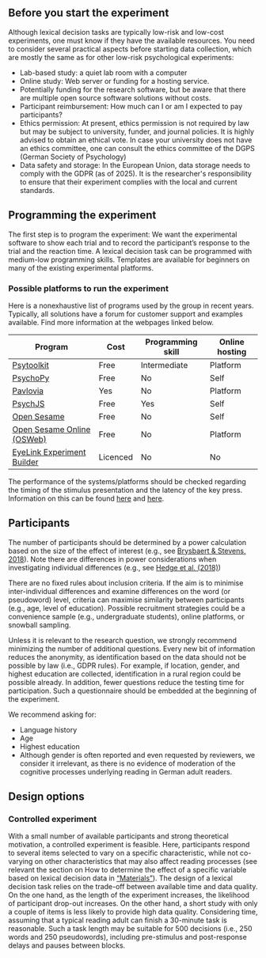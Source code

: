 ## Before you start the experiment
Although lexical decision tasks are typically low-risk and low-cost experiments, one must know if they have the available resources. You need to consider several practical aspects before starting data collection, which are mostly the same as for other low-risk psychological experiments:

- Lab-based study: a quiet lab room with a computer
- Online study: Web server or funding for a hosting service. 
- Potentially funding for the research software, but be aware that there are multiple open source software solutions without costs. 
- Participant reimbursement: How much can I or am I expected to pay participants?
- Ethics permission: At present, ethics permission is not required by law but may be subject to university, funder, and journal policies. It is highly advised to obtain an ethical vote. In case your university does not have an ethics committee, one can consult the ethics committee of the DGPS (German Society of Psychology)
- Data safety and storage: In the European Union, data storage needs to comply with the GDPR (as of 2025). It is the researcher's responsibility to ensure that their experiment complies with the local and current standards. 

## Programming the experiment
The first step is to program the experiment: We want the experimental software to show each trial and to record the participant’s response to the trial and the reaction time. A lexical decision task can be programmed with medium-low programming skills. Templates are available for beginners on many of the existing experimental platforms.

### Possible platforms to run the experiment
Here is a nonexhaustive list of programs used by the group in recent years. Typically, all solutions have a forum for customer support and examples available. Find more information at the webpages linked below. 

| Program                                                                       | Cost     | Programming skill | Online hosting | 
|-------------------------------------------------------------------------------|----------|-------------------|----------------|
| [Psytoolkit](https://www.psytoolkit.org)                                      | Free     | Intermediate      | Platform       | 
| [PsychoPy](https://www.psychopy.org/)                                         | Free     | No                | Self           |
| [Pavlovia](https://pavlovia.org/)                                             | Yes      | No                | Platform       |
| [PsychJS](https://www.jspsych.org/v7/)                                        | Free     | Yes               | Self           |
| [Open Sesame](https://osdoc.cogsci.nl/)                                       | Free     | No                | Self           |
| [Open Sesame Online (OSWeb)](https://osdoc.cogsci.nl/3.3/manual/osweb/osweb/) | Free     | No                | Platform       |
| [EyeLink Experiment Builder](https://www.sr-research.com/experiment-builder/) | Licenced | No                | No             |

<!--| Gorilla                            |        |                |                |  |                    |
| Inquisit                           |        |                |                |  |                    |-->

The performance of the systems/platforms should be checked regarding the timing of the stimulus presentation and the latency of the key press. Information on this can be found [here](https://doi.org/10.7717/peerj.9414) and [here](https://doi.org/10.3758/s13428-020-01501-5).

## Participants
The number of participants should be determined by a power calculation based on the size of the effect of interest (e.g., see [Brysbaert & Stevens, 2018](https://doi.org/10.5334/joc.10)). Note there are differences in power considerations when investigating individual differences (e.g., see [Hedge et al. (2018)](https://doi.org/10.3758/s13428-017-0935-1))

There are no fixed rules about inclusion criteria. If the aim is to minimise inter-individual differences and examine differences on the word (or pseudoword) level, criteria can maximise similarity between participants (e.g., age, level of education). Possible recruitment strategies could be a convenience sample (e.g., undergraduate students), online platforms, or snowball sampling.

Unless it is relevant to the research question, we strongly recommend minimizing the number of additional questions. Every new bit of information reduces the anonymity, as identification based on the data should not be possible by law (i.e., GDPR rules). For example, if location, gender, and highest education are collected, identification in a rural region could be possible already. In addition, fewer questions reduce the testing time for participation. Such a questionnaire should be embedded at the beginning of the experiment. 

We recommend asking for:

- Language history
- Age
- Highest education
- Although gender is often reported and even requested by reviewers, we consider it irrelevant, as there is no evidence of moderation of the cognitive processes underlying reading in German adult readers.

## Design options

### Controlled experiment
With a small number of available participants and strong theoretical motivation, a controlled experiment is feasible. Here, participants respond to several items selected to vary on a specific characteristic, while not co-varying on other characteristics that may also affect reading processes (see relevant the section on How to determine the effect of a specific variable based on lexical decision data in [“Materials”](https://trust-network-guidelines.readthedocs.io/en/latest/materials/)). The design of a lexical decision task relies on the trade-off between available time and data quality. On the one hand, as the length of the experiment increases, the likelihood of participant drop-out increases. On the other hand, a short study with only a couple of items is less likely to provide high data quality. Considering time, assuming that a typical reading adult can finish a 30-minute task is reasonable. Such a task length may be suitable for 500 decisions (i.e., 250 words and 250 pseudowords), including pre-stimulus and post-response delays and pauses between blocks. 

